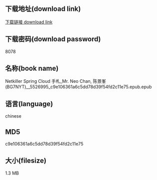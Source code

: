 ## 下载地址(download link)
[下载链接 download link](https://voluble-croquembouche-d321dc.netlify.app/?s=Netkiller+Spring+Cloud+%E6%89%8B%E6%9C%AD_Mr.+Neo+Chan%2C+%E9%99%88%E6%99%AF%E5%B3%AF%28BG7NYT%29__5526995_c9e106361a6c5dd78d39f54fd2c11e75.epub)

## 下载密码(download password)
8078

## 名称(book name)
Netkiller Spring Cloud 手札_Mr. Neo Chan, 陈景峯(BG7NYT)__5526995_c9e106361a6c5dd78d39f54fd2c11e75.epub.epub

## 语言(language)
chinese

## MD5
c9e106361a6c5dd78d39f54fd2c11e75

## 大小(filesize)
1.3 MB
